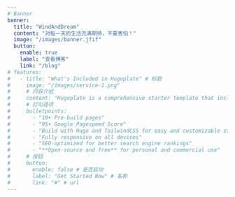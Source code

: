```yaml
---
# Banner
banner:
  title: "WindAndDream"
  content: "对每一天的生活充满期待，不要害怕！"
  image: "/images/banner.jfif"
  button:
    enable: true
    label: "查看博客"
    link: "/blog"
# features:
#   - title: "What's Included in Hugoplate" # 标题
#     image: "/images/service-1.png"
#     # 内容介绍
#     content: "Hugoplate is a comprehensive starter template that includes everything you need to get started with your Hugo project. What's Included in Hugoplate"
#     # 打勾选项
#     bulletpoints:
#       - "10+ Pre-build pages"
#       - "95+ Google Pagespeed Score"
#       - "Build with Hugo and TailwindCSS for easy and customizable styling"
#       - "Fully responsive on all devices"
#       - "SEO-optimized for better search engine rankings"
#       - "**Open-source and free** for personal and commercial use"
#     # 按钮
#     button:
#       enable: false # 是否启动
#       label: "Get Started Now" # 名称
#       link: "#" # url
---
```

